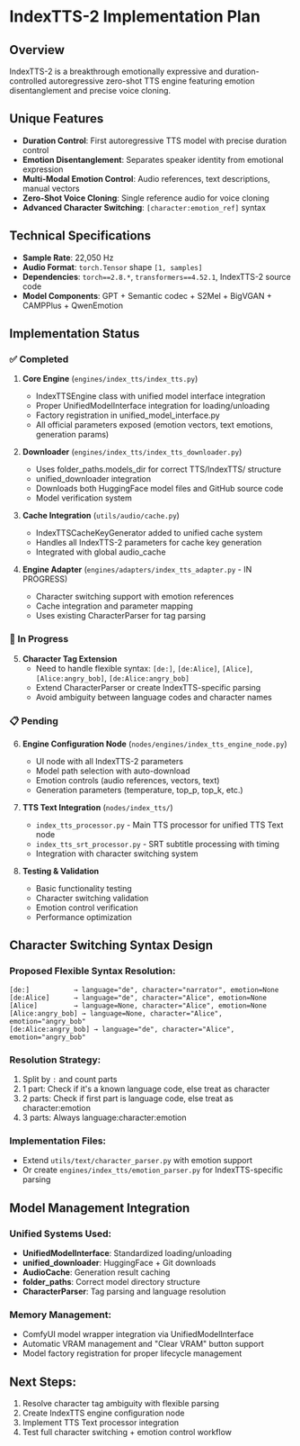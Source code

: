 # IndexTTS-2 Implementation Plan

## Overview
IndexTTS-2 is a breakthrough emotionally expressive and duration-controlled autoregressive zero-shot TTS engine featuring emotion disentanglement and precise voice cloning.

## Unique Features
- **Duration Control**: First autoregressive TTS model with precise duration control
- **Emotion Disentanglement**: Separates speaker identity from emotional expression
- **Multi-Modal Emotion Control**: Audio references, text descriptions, manual vectors
- **Zero-Shot Voice Cloning**: Single reference audio for voice cloning
- **Advanced Character Switching**: `[character:emotion_ref]` syntax

## Technical Specifications
- **Sample Rate**: 22,050 Hz
- **Audio Format**: `torch.Tensor` shape `[1, samples]`
- **Dependencies**: `torch==2.8.*`, `transformers==4.52.1`, IndexTTS-2 source code
- **Model Components**: GPT + Semantic codec + S2Mel + BigVGAN + CAMPPlus + QwenEmotion

## Implementation Status

### ✅ Completed
1. **Core Engine** (`engines/index_tts/index_tts.py`)
   - IndexTTSEngine class with unified model interface integration
   - Proper UnifiedModelInterface integration for loading/unloading
   - Factory registration in unified_model_interface.py
   - All official parameters exposed (emotion vectors, text emotions, generation params)

2. **Downloader** (`engines/index_tts/index_tts_downloader.py`)
   - Uses folder_paths.models_dir for correct TTS/IndexTTS/ structure
   - unified_downloader integration 
   - Downloads both HuggingFace model files and GitHub source code
   - Model verification system

3. **Cache Integration** (`utils/audio/cache.py`)
   - IndexTTSCacheKeyGenerator added to unified cache system
   - Handles all IndexTTS-2 parameters for cache key generation
   - Integrated with global audio_cache

4. **Engine Adapter** (`engines/adapters/index_tts_adapter.py` - IN PROGRESS)
   - Character switching support with emotion references
   - Cache integration and parameter mapping
   - Uses existing CharacterParser for tag parsing

### 🚧 In Progress  
5. **Character Tag Extension**
   - Need to handle flexible syntax: `[de:]`, `[de:Alice]`, `[Alice]`, `[Alice:angry_bob]`, `[de:Alice:angry_bob]`
   - Extend CharacterParser or create IndexTTS-specific parsing
   - Avoid ambiguity between language codes and character names

### 📋 Pending
6. **Engine Configuration Node** (`nodes/engines/index_tts_engine_node.py`)
   - UI node with all IndexTTS-2 parameters
   - Model path selection with auto-download
   - Emotion controls (audio references, vectors, text)
   - Generation parameters (temperature, top_p, top_k, etc.)

7. **TTS Text Integration** (`nodes/index_tts/`)
   - `index_tts_processor.py` - Main TTS processor for unified TTS Text node
   - `index_tts_srt_processor.py` - SRT subtitle processing with timing
   - Integration with character switching system

8. **Testing & Validation**
   - Basic functionality testing
   - Character switching validation  
   - Emotion control verification
   - Performance optimization

## Character Switching Syntax Design

### Proposed Flexible Syntax Resolution:
```
[de:]           → language="de", character="narrator", emotion=None
[de:Alice]      → language="de", character="Alice", emotion=None  
[Alice]         → language=None, character="Alice", emotion=None
[Alice:angry_bob] → language=None, character="Alice", emotion="angry_bob"
[de:Alice:angry_bob] → language="de", character="Alice", emotion="angry_bob"
```

### Resolution Strategy:
1. Split by `:` and count parts
2. 1 part: Check if it's a known language code, else treat as character
3. 2 parts: Check if first part is language code, else treat as character:emotion
4. 3 parts: Always language:character:emotion

### Implementation Files:
- Extend `utils/text/character_parser.py` with emotion support
- Or create `engines/index_tts/emotion_parser.py` for IndexTTS-specific parsing

## Model Management Integration

### Unified Systems Used:
- **UnifiedModelInterface**: Standardized loading/unloading
- **unified_downloader**: HuggingFace + Git downloads  
- **AudioCache**: Generation result caching
- **folder_paths**: Correct model directory structure
- **CharacterParser**: Tag parsing and language resolution

### Memory Management:
- ComfyUI model wrapper integration via UnifiedModelInterface
- Automatic VRAM management and "Clear VRAM" button support
- Model factory registration for proper lifecycle management

## Next Steps:
1. Resolve character tag ambiguity with flexible parsing
2. Create IndexTTS engine configuration node
3. Implement TTS Text processor integration
4. Test full character switching + emotion control workflow